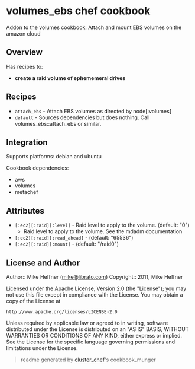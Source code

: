 # volumes_ebs chef cookbook

Addon to the volumes cookbook: Attach and mount EBS volumes on the amazon cloud

## Overview

Has recipes to:

* **create a raid volume of ephememeral drives**

## Recipes 

* `attach_ebs`               - Attach EBS volumes as directed by node[:volumes]
* `default`                  - Sources dependencies but does nothing. Call volumes_ebs::attach_ebs or similar.

## Integration

Supports platforms: debian and ubuntu

Cookbook dependencies:
* aws
* volumes
* metachef


## Attributes

* `[:ec2][:raid][:level]`             - Raid level to apply to the volume. (default: "0")
  - Raid level to apply to the volume. See the mdadm documentation
* `[:ec2][:raid][:read_ahead]`        -  (default: "65536")
* `[:ec2][:raid][:mount]`             -  (default: "/raid0")

## License and Author

Author::                Mike Heffner (<mike@librato.com>)
Copyright::             2011, Mike Heffner

Licensed under the Apache License, Version 2.0 (the "License");
you may not use this file except in compliance with the License.
You may obtain a copy of the License at

    http://www.apache.org/licenses/LICENSE-2.0

Unless required by applicable law or agreed to in writing, software
distributed under the License is distributed on an "AS IS" BASIS,
WITHOUT WARRANTIES OR CONDITIONS OF ANY KIND, either express or implied.
See the License for the specific language governing permissions and
limitations under the License.

> readme generated by [cluster_chef](http://github.com/infochimps/cluster_chef)'s cookbook_munger
